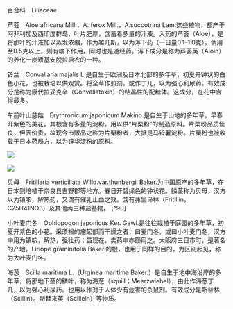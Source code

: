 百合科　Liliaceae

  

芦荟　Aloe africana Mill.，A. ferox Mill.，A.succotrina Lam.这些植物，都产于阿非利加及西印度群岛，叶片肥厚，含蓄着多量的汁液。入药的芦荟（Aloe），是将那叶的汁液加以蒸发浓缩，作为越几斯，以为泻下药（一日量0.1–1.0克）。倘用至0.5克以上，则有峻下作用，同时也是通经药。泻下成分是称为芦荟英（Aloin）的养化一炭矫基安脱拉启农的一种。

铃兰　Convallaria majalis L.是自生于欧洲及日本北部的多年草，初夏开钟状的白色小花，也被栽培以供观赏。将全草作煎剂，或作丁几，以为强心利尿药。有效成分是称为康代拉妥克辛（Convallatoxin）的结晶性的配糖体。这成分，在花中含得最多。

车前叶山慈姑　Erythronicum japonicum Makino.是自生于山地的多年草，早春开紫色的美花。其根含有多量的淀粉，用以供“片栗粉”的制造原料。片栗粉品质佳良，但因价贵，故现今市贩品之称为片栗粉者，大抵是马铃薯淀粉。片栗粉也被收载于日本药局方，以为锌华淀粉的原料。

![](%20/Users/kevin_lu/Downloads/obsidian_epub_books/《鲁迅全集》（全20册）1938年民国权威版/images/00094.jpeg)  

![](%20/Users/kevin_lu/Downloads/obsidian_epub_books/《鲁迅全集》（全20册）1938年民国权威版/images/00095.jpeg)  

贝母　Fritillaria verticillata Willd.var.thunbergii Baker.为中国原产的多年草，在日本则培植于奈良县吉野郡等地方。春日开碧绿色的钟状花。鳞茎称为贝母，汉方以为镇咳，解热药，又谓有催乳止血之效。含有茀里谛林（Fritillin，C25H41NO3）及其他两三种盐基物。 [^90]

小叶麦门冬　Ophiopogon japonicus Ker. Gawl.是往往栽植于庭园的多年草，初夏开紫色的小花。采须根的瘤起部而干燥之者，曰麦门冬，或曰小叶麦门冬，汉方中用为镇咳，解热，强壮药；虽现在，卖药中亦颇用之。大阪府三日市町，是著名的产地。Liriope graminifolia Baker.的根，也用于同样的目的，为区别起见，称为大叶麦门冬。

海葱　Scilla maritima L.（Urginea maritima Baker.）是自生于地中海沿岸的多年草，将那地下茎的鳞叶，称为海葱（squill；Meerzwiebel），由此作海葱丁几，以为强心利尿药。也用以作对于人体少有危害的杀鼠剂。有效成分是斯替林（Scillin）。斯替来英（Scillein）等物质。